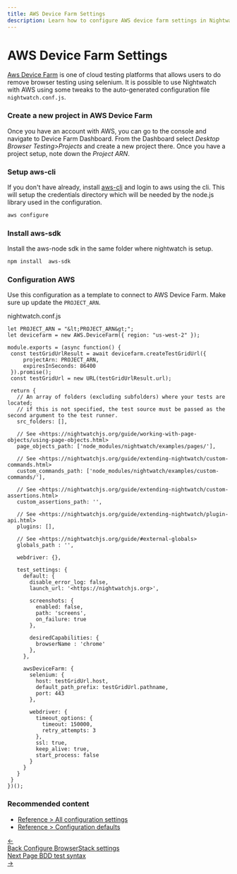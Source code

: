 ```yaml
---
title: AWS Device Farm Settings
description: Learn how to configure AWS device farm settings in Nightwatch
---
```


# AWS Device Farm Settings

[Aws Device Farm][1] is one of cloud testing platforms that allows users to do remove browser testing using selenium. It is possible to use Nightwatch with AWS using some tweaks to the auto-generated configuration file  `nightwatch.conf.js`.

### Create a new project in AWS Device Farm

Once you have an account with AWS, you can go to the console and navigate to Device Farm Dashboard. From the Dashboard select *Desktop Browser Testing>Projects* and create a new project there. Once you have a project setup, note down the *Project ARN*.

### Setup aws-cli

If you don't have already, install [aws-cli](https://docs.aws.amazon.com/cli/latest/userguide/getting-started-install.html) and login to aws using the cli. This will setup the credentials directory which will be needed by the node.js library used in the configuration.

```bash
aws configure
```

### Install aws-sdk

Install the aws-node sdk in the same folder where nightwatch is setup.

```bash
npm install  aws-sdk
```

### Configuration AWS

Use this configuration as a template to connect to AWS Device Farm. Make sure up update the `PROJECT_ARN`.

nightwatch.conf.js

```jslet AWS = require("aws-sdk");
let PROJECT_ARN = "&lt;PROJECT_ARN&gt;";
let devicefarm = new AWS.DeviceFarm({ region: "us-west-2" });

module.exports = (async function() {
 const testGridUrlResult = await devicefarm.createTestGridUrl({
     projectArn: PROJECT_ARN,
     expiresInSeconds: 86400
 }).promise();
 const testGridUrl = new URL(testGridUrlResult.url);

 return {
   // An array of folders (excluding subfolders) where your tests are located;
   // if this is not specified, the test source must be passed as the second argument to the test runner.
   src_folders: [],

   // See <https://nightwatchjs.org/guide/working-with-page-objects/using-page-objects.html>
   page_objects_path: ['node_modules/nightwatch/examples/pages/'],

   // See <https://nightwatchjs.org/guide/extending-nightwatch/custom-commands.html>
   custom_commands_path: ['node_modules/nightwatch/examples/custom-commands/'],

   // See <https://nightwatchjs.org/guide/extending-nightwatch/custom-assertions.html>
   custom_assertions_path: '',

   // See <https://nightwatchjs.org/guide/extending-nightwatch/plugin-api.html>
   plugins: [],

   // See <https://nightwatchjs.org/guide/#external-globals>
   globals_path : '',

   webdriver: {},

   test_settings: {
     default: {
       disable_error_log: false,
       launch_url: '<https://nightwatchjs.org>',

       screenshots: {
         enabled: false,
         path: 'screens',
         on_failure: true
       },

       desiredCapabilities: {
         browserName : 'chrome'
       },
     },

     awsDeviceFarm: {
       selenium: {
         host: testGridUrl.host,
         default_path_prefix: testGridUrl.pathname,
         port: 443
       },

       webdriver: {
         timeout_options: {
           timeout: 150000,
           retry_attempts: 3
         },
         ssl: true,
         keep_alive: true,
         start_process: false
       }
     }
   }
 }
})();
```

[1]: https://aws.amazon.com/device-farm/

### Recommended content

- [Reference > All configuration settings](https://nightwatchjs.org/guide/reference/settings.html)
- [Reference > Configuration defaults](https://nightwatchjs.org/guide/reference/defaults.html)

 <div class="doc-pagination pt-40">
  <div class="previous">
    <a href="/guide/configuration/browser-stack-settings.html">
      <span>←</span>
        <div class="d-flex flex-column">
          <span class="smallT">Back</span>
          <span class="bigT">Configure BrowserStack settings</span>
        </div>
    </a>
  </div>
  <div class="next">
    <a href="/guide/writing-tests/test-syntax-bdd.html">
        <div class="d-flex flex-column">
          <span class="smallT">Next Page</span>
          <span class="bigT">BDD test syntax</span>
        </div>
        <span>→</span>
    </a>
  </div>
</div>
